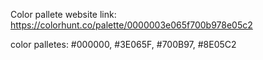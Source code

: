 Color pallete website link: https://colorhunt.co/palette/0000003e065f700b978e05c2

color palletes: #000000, #3E065F, #700B97, #8E05C2